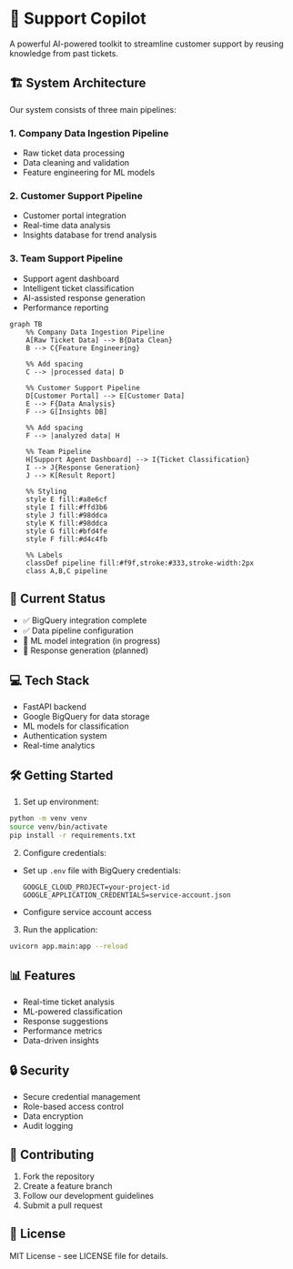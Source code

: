 # 🎯 Support Copilot

A powerful AI-powered toolkit to streamline customer support by reusing knowledge from past tickets.

## 🏗️ System Architecture

Our system consists of three main pipelines:

### 1. Company Data Ingestion Pipeline
- Raw ticket data processing
- Data cleaning and validation
- Feature engineering for ML models

### 2. Customer Support Pipeline
- Customer portal integration
- Real-time data analysis
- Insights database for trend analysis

### 3. Team Support Pipeline
- Support agent dashboard
- Intelligent ticket classification
- AI-assisted response generation
- Performance reporting

```mermaid
graph TB
    %% Company Data Ingestion Pipeline
    A[Raw Ticket Data] --> B{Data Clean}
    B --> C{Feature Engineering}
    
    %% Add spacing
    C --> |processed data| D
    
    %% Customer Support Pipeline
    D[Customer Portal] --> E[Customer Data]
    E --> F{Data Analysis}
    F --> G[Insights DB]
    
    %% Add spacing
    F --> |analyzed data| H
    
    %% Team Pipeline
    H[Support Agent Dashboard] --> I{Ticket Classification}
    I --> J{Response Generation}
    J --> K[Result Report]

    %% Styling
    style E fill:#a8e6cf
    style I fill:#ffd3b6
    style J fill:#98ddca
    style K fill:#98ddca
    style G fill:#bfd4fe
    style F fill:#d4c4fb
    
    %% Labels
    classDef pipeline fill:#f9f,stroke:#333,stroke-width:2px
    class A,B,C pipeline
```

## 🚀 Current Status

- ✅ BigQuery integration complete
- ✅ Data pipeline configuration
- 🔄 ML model integration (in progress)
- 🔄 Response generation (planned)

## 💻 Tech Stack

- FastAPI backend
- Google BigQuery for data storage
- ML models for classification
- Authentication system
- Real-time analytics

## 🛠️ Getting Started

1. Set up environment:
```bash
python -m venv venv
source venv/bin/activate
pip install -r requirements.txt
```

2. Configure credentials:
- Set up `.env` file with BigQuery credentials:
  ```env
  GOOGLE_CLOUD_PROJECT=your-project-id
  GOOGLE_APPLICATION_CREDENTIALS=service-account.json
  ```
- Configure service account access

3. Run the application:
```bash
uvicorn app.main:app --reload
```

## 📊 Features

- Real-time ticket analysis
- ML-powered classification
- Response suggestions
- Performance metrics
- Data-driven insights

## 🔒 Security

- Secure credential management
- Role-based access control
- Data encryption
- Audit logging

## 🤝 Contributing

1. Fork the repository
2. Create a feature branch
3. Follow our development guidelines
4. Submit a pull request

## 📄 License

MIT License - see LICENSE file for details.